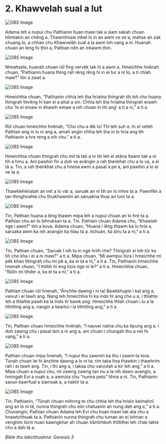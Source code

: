 # 2. Khawvelah sual a lut #

![OBS Image](https://cdn.door43.org/obs/jpg/360px/obs-en-02-01.jpg)

Adama leh a nupui chu Pathianin huan mawi tak a siam sakah chuan hlimtakin an chêng a. Thawmhnaw inbel lo in an awm ve ve a, mahse an zak chuang lo, a chhan chu Khawvelâh sual a la awm loh vang a ni. Huanah chuan an leng fo ṭhin a, Pathian nên an inkawm ṭhin. 

![OBS Image](https://cdn.door43.org/obs/jpg/360px/obs-en-02-02.jpg)

Nimahsela, huanah chuan rûl fing vervêk tak hi a awm a. Hmeichhe hnênah chuan, “Pathianin huana thing rah rêng rêng hi in ei tur a ni lo, a ti chiah maw?” tiin a zawt a.

![OBS Image](https://cdn.door43.org/obs/jpg/360px/obs-en-02-03.jpg)

Hmeichhia chuan, “Pathianin chhia leh ṭha hriatna thingrah tih loh chu huana thingrah tinrêng hi kan ei a phal a sin. Chhia leh ṭha hriatna thingrah erawh chu ‘In ei emaw in khawih emaw a nih chuan in thi ang’ a ti a ni,” a ti a.

![OBS Image](https://cdn.door43.org/obs/jpg/360px/obs-en-02-04.jpg)

Rûl chuan hmeichhe hnênah, “Chu chu a dik lo! Thi teh suh e. In ei veleh Pathian ang in lo ni ang a, amah angin chhia leh ṭha in lo hria ang tih Pathianin a hre reng a nih chu.” a ti a.

![OBS Image](https://cdn.door43.org/obs/jpg/360px/obs-en-02-05.jpg)

Hmeichhia chuan thingrah chu mit la tak a ni tih leh ei atâna îtawm tak a ni tih a hmu a. Ani pawhin fin a duh ve avângin a rah ṭhenkhat chu a lo va, a ei tâ a. Tin, a rah ṭhenkhat chu a hnena awm a pasal a pe a, ani pawhin a lo ei ve ta a.

![OBS Image](https://cdn.door43.org/obs/jpg/360px/obs-en-02-06.jpg)

Thawklehkhatah an mit a lo vâr a, saruak an ni tih an lo inhre ta a. Pawnfên a tan thinghnahte chu ṭhuikhawmin an saruakna thup an tum ta a.

![OBS Image](https://cdn.door43.org/obs/jpg/360px/obs-en-02-07.jpg)

Tin, Pathian huana a lêng thawm mipa leh a nupui chuan an lo hre ta a. Pathian chu an lo bihruksan ta a. Tin. Pathian chuan Adama chu, “Khawiah nge i awm?” tiin a kova. Adama chuan, “Huana i lêng thawm ka lo hria a, saruaka awm ka nih avangin ka hlau ta a. tichuan, ka biru ta a ni,” a ti a.

![OBS Image](https://cdn.door43.org/obs/jpg/360px/obs-en-02-08.jpg)

Tin, Pathian chuan, “Saruak I nih tu in nge hrilh che? Thingrah ei loh tûr ka tih che kha i ei a ni maw?” a ti a. Mipa chuan, “Mi awmpui tûra i hmeichhe mi pêk khan thingrah chu mi pê a, ka ei ta a ni,” a ti a. Tin, Pathianin hmeichhe hnenah chuan, “I thiltih hi eng tizia nge ni le?” a ti a. Hmeichhia chuan, “Rûlin mi tihder a, ka ei ta a ni,” a ti a.

![OBS Image](https://cdn.door43.org/obs/jpg/360px/obs-en-02-09.jpg)

Pathian chuan rûl hnenah, “Ânchhe dawng i ni ta! Bawkkhupin i kal ang a, vaivut i ei tawh ang. Nang leh hmeichhia hi ka indo tir ang che u a, i thlahte leh a thlahte pawh ka la indo tir bawk ang. Hmeichhe thlah chuan i lu a la tithitling ang a, nangin a keartui i la tithitling ang,” a ti a.

![OBS Image](https://cdn.door43.org/obs/jpg/360px/obs-en-02-10.jpg)

Tin, Pathian chuan hmeichhe hnênah, “I nauvei natna chu ka tipung ang a. I duh zawng chu i pasal lam a ni ang a, ani chuan i chungah thu a nei fo vang,” a ti a.

![OBS Image](https://cdn.door43.org/obs/jpg/360px/obs-en-02-11.jpg)

Pathian chuan mipa hnenah, “I nupui thu zawmin ka thu i zawm ta lova. Tunah chuan lei hi ânchhe dawng a lo ni ta; rim taka hna thawkin i thawhrim rah i ei tawh ang. Tin, i thi ang a, i taksa chu vaivutah a kir leh ang,” a ti a. Mipa chuan a nupui chu, mi zawng zawng tan nu a la nih dawn avangin, a hmingah Evi a vuah a, a awmzia chu “nunna petu” tihna a ni. Tin, Pathianin savun kawrfual a siamsak a, a haktir ta a.

![OBS Image](https://cdn.door43.org/obs/jpg/360px/obs-en-02-12.jpg)

Tin, Pathianin, “Tûnah chuan mihring te chu chhia leh ṭha hriain keimahnî ang an lo ni tâ, nunna thingrah chu eiin chatuanin an nung dah ang e,” a ti a. Chuvangin, Pathian chuan Adama leh Evi chu huan mawi tak ata chu a hnawtchhuak ta a. Pathianin nunna thingrah chu tuman an ei lohnan a venghim tûrin huan kawngkhar ah chuan Vântirhkoh thiltithei leh chak takte chu a dah tâ a.

_Bible thu lakchhuahna: Genesis 3_

